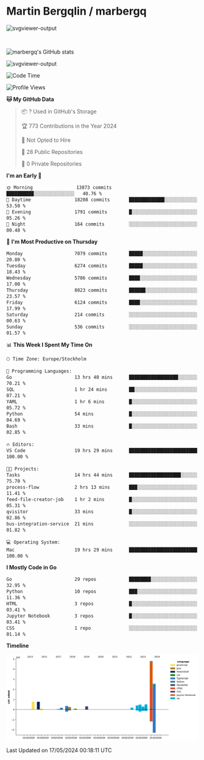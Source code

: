 # Martin Bergqlin / marbergq

![svgviewer-output](https://user-images.githubusercontent.com/2405410/206014777-22d41ecb-c24f-421d-b7d9-bba2cb5bb0de.svg)

<br>

<!--- [![Martin's Week](https://github-readme-stats.vercel.app/api/wakatime?username=marbergq&theme=dark)](https://github.com/anuraghazra/github-readme-stats) -->

![marbergq's GitHub stats](https://github-readme-stats.vercel.app/api?username=marbergq&count_private=true&show_icons=true)

![svgviewer-output](https://wakatime.com/badge/user/3f0a2069-6683-4e19-9a4a-7d21ea815067.svg)

<!--START_SECTION:waka-->
![Code Time](http://img.shields.io/badge/Code%20Time-4%2C053%20hrs%2017%20mins-blue)

![Profile Views](http://img.shields.io/badge/Profile%20Views-0-blue)

**🐱 My GitHub Data** 

> 📦 ? Used in GitHub's Storage 
 > 
> 🏆 773 Contributions in the Year 2024
 > 
> 🚫 Not Opted to Hire
 > 
> 📜 28 Public Repositories 
 > 
> 🔑 0 Private Repositories 
 > 
**I'm an Early 🐤** 

```text
🌞 Morning                13873 commits       ██████████░░░░░░░░░░░░░░░   40.76 % 
🌆 Daytime                18208 commits       █████████████░░░░░░░░░░░░   53.50 % 
🌃 Evening                1791 commits        █░░░░░░░░░░░░░░░░░░░░░░░░   05.26 % 
🌙 Night                  164 commits         ░░░░░░░░░░░░░░░░░░░░░░░░░   00.48 % 
```
📅 **I'm Most Productive on Thursday** 

```text
Monday                   7079 commits        █████░░░░░░░░░░░░░░░░░░░░   20.80 % 
Tuesday                  6274 commits        █████░░░░░░░░░░░░░░░░░░░░   18.43 % 
Wednesday                5786 commits        ████░░░░░░░░░░░░░░░░░░░░░   17.00 % 
Thursday                 8023 commits        ██████░░░░░░░░░░░░░░░░░░░   23.57 % 
Friday                   6124 commits        ████░░░░░░░░░░░░░░░░░░░░░   17.99 % 
Saturday                 214 commits         ░░░░░░░░░░░░░░░░░░░░░░░░░   00.63 % 
Sunday                   536 commits         ░░░░░░░░░░░░░░░░░░░░░░░░░   01.57 % 
```


📊 **This Week I Spent My Time On** 

```text
🕑︎ Time Zone: Europe/Stockholm

💬 Programming Languages: 
Go                       13 hrs 40 mins      ██████████████████░░░░░░░   70.21 % 
SQL                      1 hr 24 mins        ██░░░░░░░░░░░░░░░░░░░░░░░   07.21 % 
YAML                     1 hr 6 mins         █░░░░░░░░░░░░░░░░░░░░░░░░   05.72 % 
Python                   54 mins             █░░░░░░░░░░░░░░░░░░░░░░░░   04.69 % 
Bash                     33 mins             █░░░░░░░░░░░░░░░░░░░░░░░░   02.85 % 

🔥 Editors: 
VS Code                  19 hrs 29 mins      █████████████████████████   100.00 % 

🐱‍💻 Projects: 
Tasks                    14 hrs 44 mins      ███████████████████░░░░░░   75.70 % 
process-flow             2 hrs 13 mins       ███░░░░░░░░░░░░░░░░░░░░░░   11.41 % 
feed-file-creator-job    1 hr 2 mins         █░░░░░░░░░░░░░░░░░░░░░░░░   05.31 % 
qvisitor                 33 mins             █░░░░░░░░░░░░░░░░░░░░░░░░   02.86 % 
bus-integration-service  21 mins             ░░░░░░░░░░░░░░░░░░░░░░░░░   01.82 % 

💻 Operating System: 
Mac                      19 hrs 29 mins      █████████████████████████   100.00 % 
```

**I Mostly Code in Go** 

```text
Go                       29 repos            ████████░░░░░░░░░░░░░░░░░   32.95 % 
Python                   10 repos            ███░░░░░░░░░░░░░░░░░░░░░░   11.36 % 
HTML                     3 repos             █░░░░░░░░░░░░░░░░░░░░░░░░   03.41 % 
Jupyter Notebook         3 repos             █░░░░░░░░░░░░░░░░░░░░░░░░   03.41 % 
CSS                      1 repo              ░░░░░░░░░░░░░░░░░░░░░░░░░   01.14 % 
```



**Timeline**

![Lines of Code chart](https://raw.githubusercontent.com/marbergq/marbergq/main/assets/bar_graph.png)


 Last Updated on 17/05/2024 00:18:11 UTC
<!--END_SECTION:waka-->
